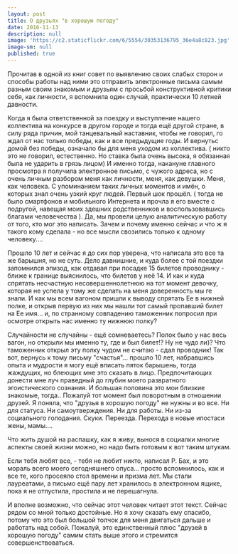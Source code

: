 ```yaml
---
layout: post
title: О друзьях "в хорошую погоду"
date: 2016-11-13
description: null
image: 'https://c2.staticflickr.com/6/5554/30353136795_36e4a8c823.jpg'
image-sm: null
published: true
---
```

Прочитав в одной из книг совет по выявлению своих слабых сторон и способы работы
над ними это отправить электронные письма самым разным своим знакомым и друзьям
с просьбой конструктивной критики себя, как личности, я вспомнила один случай,
практически 10 летней давности.

Когда я была ответственной за поездку и выступление нашего коллектива на конкурсе
в другом городе и тогда ещё другой стране, в силу ряда причин, мой танцевальный наставник,
чтобы не говорил, го ждал от нас только победы, как и все предыдущие годы.
И вернутьс домой без победы, означало бы для меня уходом из коллектива. ( никто это не говорил, естественно. Но ставка была очень высока, я обязанная была не ударить в грязь лицом)
И именно тогда, накануне главного просмотра я получила электронное письмо, с чужого адреса, но с очень личным разбором меня как личности, меня, как девушки. Меня, как человека.
С упоминанием таких личных моментов и имён, о которых знал очень узкий круг людей.
Первый шок прошёл. ( тогда не было смартфонов и мобильного Интернета и прочла я его вместе с подругой, навещая моих здешних родственников и воспользовавшись благами человечества ).
Да, мы провели целую аналитическую работу от того, кто мог это написать. Зачем и почему именно сейчас и что ж я такого кому сделала - но все мысли свозились только к одному человеку....

Прошло 10 лет и сейчас я до сих пор уверена, что написала это все та же барышня, но не суть. Дело давнишние, и куда более с той поездки запомнился эпизод, как отдавая при посадке 15 билетов проводнику - ближе к границе выяснилось, что билетов у неё 14. И как и куда спрятать несчастную несовершеннолетнюю на тот момент девочку, которая не успела у тому же сделать на меня доверенность мы ге знали. И как мы всем вагоном пришли к выводу спрятать Ее в нижней полке, и открыв первую из них мы нашли тот самый пропавший билет на Ее имя... и, по странному совпадению таможенник попросил при осмотре открыть нас именно ту нижнюю полку?

Случайности не случайны - ещё сомневаетесь? Полок было у нас весь вагон, но открыли мы именно ту, где и был билет!? Ну не чудо ли)? Что таможенник открыл эту полку чудом не считаю - сдал проводник!
Так вот, вернусь к тому письму "счастья"... прошло 10 лет, набравшись опыта и мудрости я могу ещё вписать пяток барышень, тогда жаждущих, но блеющих мне это сказать в лицо. Предпочитающих донести мне луч праведный до глубин моего развратного эгоистического сознания. И большая половина это мои близкие знакомые, тогда..
Пожалуй тот момент был поворотным в отношении друзей. Я поняла, что "друзья в хорошую погоду" не нужны и во все. Ни для статуса. Ни самоутверждения. Ни для работы. Ни из-за социального голодания. Скуки. Переезда. Перехода в новые ипостаси жены, мамы....

Что жить душой на распашку, как я живу, вынося в социалки многие аспекты своей жизни можно, но надо быть готовым к вот таким штукам.

Если тебя любят все, - тебя не любит никто, написал Р. Бах, и это мораль всего моего сегодняшнего опуса...
просто вспомнилось, как и все те, кого просеяло стол времени и призма лет.
Мы стали лауреатами, а письмо ещё пару лет хранилось в электронном ящике, пока я не отпустила, простила и не перешагнула.

И вполне возможно, что сейчас этот человек читает этот текст.
Сейчас рядом со мной только достойные. Но я хочу сказать ему спасибо, потому что это был большой толчок для меня двигаться дальше и работать над собой. Пожалуй, это единственный плюс "друзей в хорошую погоду" самим стать выше этого и стремится совершенствоваться.
